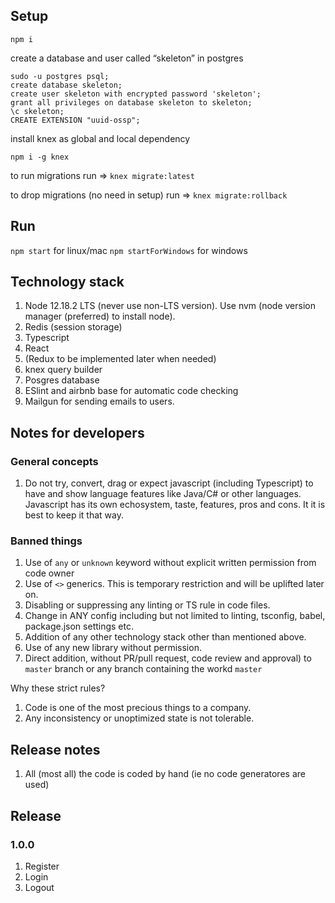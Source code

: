 ## Setup
`npm i`

create a database and user called “skeleton” in postgres
```
sudo -u postgres psql;
create database skeleton;
create user skeleton with encrypted password 'skeleton';
grant all privileges on database skeleton to skeleton;
\c skeleton;
CREATE EXTENSION "uuid-ossp";
```

install knex as global and local dependency 

`npm i -g knex`

to run migrations run => `knex migrate:latest`

to drop migrations (no need in setup) run => `knex migrate:rollback`

## Run
`npm start` for linux/mac
`npm startForWindows` for windows

## Technology stack
1. Node 12.18.2 LTS (never use non-LTS version). Use nvm (node version manager (preferred) to install node).
1. Redis (session storage)
1. Typescript
1. React
1. (Redux to be implemented later when needed)
1. knex query builder
1. Posgres database
1. ESlint and airbnb base for automatic code checking
1. Mailgun for sending emails to users.

## Notes for developers
### General concepts
1. Do not try, convert, drag or expect javascript (including Typescript) to have and show language features like Java/C# or other languages. Javascript has its own echosystem, taste, features, pros and cons. It it is best to keep it that way.

### Banned things
1. Use of `any` or `unknown` keyword without explicit written permission from code owner
1. Use of `<>` generics. This is temporary restriction and will be uplifted later on.
1. Disabling or suppressing any linting or TS rule in code files.
1. Change in ANY config including but not limited to linting, tsconfig, babel, package.json settings etc.
1. Addition of any other technology stack other than mentioned above.
1. Use of any new library without permission.
1. Direct addition, without PR/pull request, code review and approval) to `master` branch or any branch containing the workd `master`

Why these strict rules?
1. Code is one of the most precious things to a company. 
1. Any inconsistency or unoptimized state is not tolerable.

## Release notes
1. All (most all) the code is coded by hand (ie no code generatores are used)

## Release
### 1.0.0
1. Register
1. Login
1. Logout